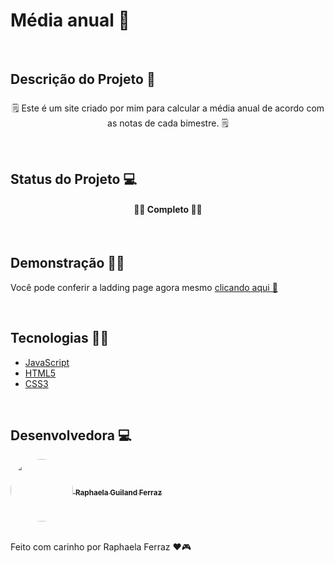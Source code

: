 # Média anual 📝

</br>

## Descrição do Projeto 📃

<p style="margin-top: 1.5rem; text-align: center"> 🗒 Este é um site criado por mim para calcular a média anual de acordo com as notas de cada bimestre. 🗒</p>

</br>

## Status do Projeto 💻

<h4 style="text-align: center"> 🚧✅ Completo 🚧✅ </h4>

</br>

## Demonstração 👩‍💻

<p> Você pode conferir a ladding page agora mesmo <a href="https://raphaelaferraz.github.io/media_anual/">clicando aqui 💜</a></p>

</br>

## Tecnologias 👩‍💻

- [JavaScript](https://developer.mozilla.org/pt-BR/docs/Web/JavaScript)
- [HTML5](https://developer.mozilla.org/en-US/docs/Glossary/HTML5)
- [CSS3](https://developer.mozilla.org/pt-BR/docs/Web/CSS)

</br>

## Desenvolvedora 💻

 <a href="https://www.linkedin.com/in/raphaela-guiland-ferraz-32a980214">
  <img align="center" src="https://avatars.githubusercontent.com/u/86068799?v=4" style="border-radius: 100%" width="100px" />
  <sub><b>  Raphaela Guiland Ferraz</b></sub>
 </a>

 </br>
 </br>

Feito com carinho por Raphaela Ferraz ❤🎮
